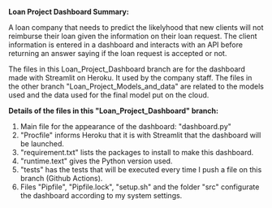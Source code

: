 **Loan Project Dashboard Summary:**

A loan company that needs to predict the likelyhood that new clients will not reimburse their loan given the information on their loan request. 
The client information is entered in a dashboard and interacts with an API before returning an answer saying if the loan request is accepted or not. 

The files in this Loan_Project_Dashboard branch are for the dashboard made with Streamlit on Heroku. It used by the company staff. 
The files in the other branch "Loan_Project_Models_and_data" are related to the models used and the data used for the final model put on the cloud.

**Details of the files in this "Loan_Project_Dashboard" branch:**

1) Main file for the appearance of the dashboard: "dashboard.py"
2) "Procfile" informs Heroku that it is with Streamlit that the dashboard will be launched.
3) "requirement.txt" lists the packages to install to make this dashboard.
4) "runtime.text" gives the Python version used.
5) "tests" has the tests that will be executed every time I push a file on this branch (Github Actions).
6) Files "Pipfile", "Pipfile.lock", "setup.sh" and the folder "src" configurate the dashboard according to my system settings.
